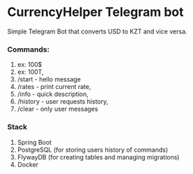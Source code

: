 # CurrencyHelper Telegram bot
Simple Telegram Bot that converts USD to KZT and vice versa. 

### Commands: 
1. ex: 100$ 
2. ex: 100T, 
3. /start - hello message
4. /rates - print current rate, 
5. /info - quick description, 
6. /history - user requests history, 
7. /clear - only user messages

### Stack
1. Spring Boot
2. PostgreSQL (for storing users history of commands)
3. FlywayDB (for creating tables and managing migrations)
4. Docker


